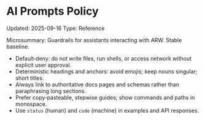 # AI Prompts Policy
Updated: 2025-09-16
Type: Reference

Microsummary: Guardrails for assistants interacting with ARW. Stable baseline.

- Default‑deny: do not write files, run shells, or access network without explicit user approval.
- Deterministic headings and anchors: avoid emojis; keep nouns singular; short titles.
- Always link to authoritative docs pages and schemas rather than paraphrasing long sections.
- Prefer copy‑pasteable, stepwise guides; show commands and paths in monospace.
- Use `status` (human) and `code` (machine) in examples and API responses.

